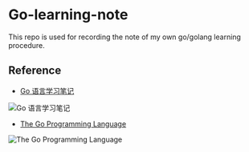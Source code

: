 # Go-learning-note

This repo is used for recording the note of my own go/golang learning procedure.

## Reference

+ [Go 语言学习笔记](https://www.amazon.cn/%E5%9B%BE%E4%B9%A6/dp/B01I2ZVN6Y/ref=sr_1_3?ie=UTF8&qid=1487730855&sr=8-3&keywords=go)

![Go 语言学习笔记](https://images-cn.ssl-images-amazon.com/images/I/41orq8SzS8L._SX372_BO1,204,203,200_.jpg)


+ [The Go Programming Language](https://www.amazon.cn/%E5%9B%BE%E4%B9%A6/dp/B01ASI3154/ref=sr_1_2?ie=UTF8&qid=1487730855&sr=8-2&keywords=go)

![The Go Programming Language](https://images-cn.ssl-images-amazon.com/images/I/51-LuIB2CZL._SX363_BO1,204,203,200_.jpg)
